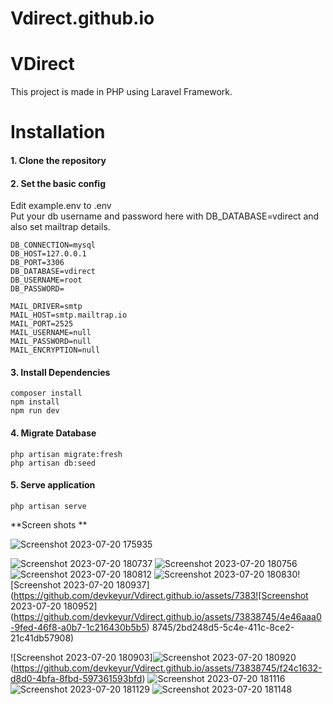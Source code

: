 # Vdirect.github.io

# VDirect
 This project is made in PHP using Laravel Framework.

# Installation

#### 1. Clone the repository 

#### 2. Set the basic config
Edit example.env to .env <br />
Put your db username and password here with DB_DATABASE=vdirect and also set mailtrap details. <br />

    DB_CONNECTION=mysql
    DB_HOST=127.0.0.1
    DB_PORT=3306
    DB_DATABASE=vdirect
    DB_USERNAME=root
    DB_PASSWORD=

    MAIL_DRIVER=smtp
    MAIL_HOST=smtp.mailtrap.io
    MAIL_PORT=2525
    MAIL_USERNAME=null
    MAIL_PASSWORD=null
    MAIL_ENCRYPTION=null

#### 3. Install Dependencies
    composer install
    npm install
    npm run dev                

#### 4. Migrate Database
    php artisan migrate:fresh
    php artisan db:seed

#### 5. Serve application
    php artisan serve

**Screen shots
**


![Screenshot 2023-07-20 175935](https://github.com/devkeyur/Vdirect.github.io/assets/73838745/558e14ae-f969-4187-a3b6-6d2091ab23ab)

![Screenshot 2023-07-20 180737](https://github.com/devkeyur/Vdirect.github.io/assets/73838745/06ffb67f-30e3-4abf-897d-0c01abf90c83)
![Screenshot 2023-07-20 180756](https://github.com/devkeyur/Vdirect.github.io/assets/73838745/0072b9fd-5eff-4c0b-b894-78e502b2adc6)
![Screenshot 2023-07-20 180812](https://github.com/devkeyur/Vdirect.github.io/assets/73838745/7d5dcb3e-36a7-4bfd-ae48-60da5dff0c2f)
![Screenshot 2023-07-20 180830](https://github.com/devkeyur/Vdirect.github.io/assets/73838745/ebafc6f4-eea9-449e-bbf3-a3118cdf8057)![Screenshot 2023-07-20 180937](https://github.com/devkeyur/Vdirect.github.io/assets/7383![Screenshot 2023-07-20 180952](https://github.com/devkeyur/Vdirect.github.io/assets/73838745/4e46aaa0-9fed-46f8-a0b7-1c216430b5b5)
8745/2bd248d5-5c4e-411c-8ce2-21c41db57908)

![Screenshot 2023-07-20 180903]![Screenshot 2023-07-20 180920](https://github.com/devkeyur/Vdirect.github.io/assets/73838745/672602d0-8e24-4307-8950-9dbccfd88cea)
(https://github.com/devkeyur/Vdirect.github.io/assets/73838745/f24c1632-d8d0-4bfa-8fbd-597361593bfd)
![Screenshot 2023-07-20 181116](https://github.com/devkeyur/Vdirect.github.io/assets/73838745/720e6d75-82de-4399-af43-0abc1ed42505)
![Screenshot 2023-07-20 181129](https://github.com/devkeyur/Vdirect.github.io/assets/73838745/d25d8ca7-a733-46f4-802e-5730f006d778)
![Screenshot 2023-07-20 181148](https://github.com/devkeyur/Vdirect.github.io/assets/73838745/bebcf564-68e1-456e-8b70-3afabb08f89b)
